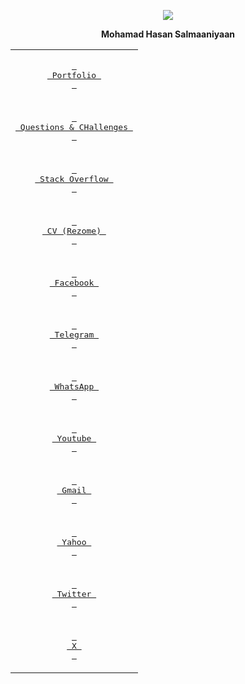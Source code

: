 <p align='center'>
 <img src="https://lh3.googleusercontent.com/a/ACg8ocKU6LTF-Ba4aBVlLdnogNVDczyhSwQZHi63tCOLbno2pvLR6fJB=s150-c-no">
</p>
  
<p align='center'>
  <strong>Mohamad Hasan Salmaaniyaan</strong>
</p>
<div align="center">
  <table>
   </tr>
    <tr>
<td colspan='2'>
            <p align='center'><a href="https://raw.githubusercontent.com/mohamadhasansalmaaniyaan72/Portfolio-Nemune-Kaar-haa-/refs/heads/main/Portfolio%20(Nemune%20Kaar%20haa).pdf"><kbd> <br> Portfolio <br> </kbd></a></p>
</td>
  </tr>
   
  <tr>
      <td colspan='2'>
            <p align='center'><a href="https://github.com/mohamadhasansalmaaniyaan72/Questions-CHallenges/issues"><kbd> <br> Questions & CHallenges <br> </kbd></a></p>
      </td>
  </tr>
  <tr>
      <td colspan='2'>
            <p align='center'><a href="https://stackoverflow.com/users/5234401/mohamad-hasan-salmaaniyaan"><kbd> <br> Stack Overflow <br> </kbd></a></p>
      </td>
  </tr>
    <tr>
      <td colspan='2'>
            <p align='center'><a href="https://cvbuilder.me/resume/fa/10638339-54f0-452f-9666-87ba49ff7dea"><kbd> <br> CV (Rezome) <br> </kbd></a></p>
      </td>
  </tr>

   
  <tr>
      <td colspan='2'>
            <p align='center'><a href="https://www.facebook.com/mohamad.hasan.salmaaniyaan"><kbd> <br> Facebook <br> </kbd></a></p>
      </td>
  </tr>
  
  <tr>
      <td colspan='2'>
            <p align='center'><a href="https://t.me/Mohamad_Hasan_Salmaaniyaan"><kbd> <br> Telegram <br> </kbd></a></p>
      </td>
  </tr>
  
  <tr>
      <td colspan='2'>
            <p align='center'><a href="https://wa.me/989130226121"><kbd> <br> WhatsApp <br> </kbd></a></p>
      </td>
  </tr>

  <tr>
      <td colspan='2'>
            <p align='center'><a href="https://www.youtube.com/@mohamadhasansalmaaniyaan"><kbd> <br> Youtube <br> </kbd></a></p>
      </td>
  </tr>

  
  
  <tr>
      <td colspan='2'>
            <p align='center'><a href="mailto:mh.salmanian@gmail.com"><kbd> <br> Gmail <br> </kbd></a></p>
      </td>
  </tr>
  
  <tr>
      <td colspan='2'>
            <p align='center'><a href="mailto:mh.salmanian@yahoo.com"><kbd> <br> Yahoo <br> </kbd></a></p>
      </td>
  </tr>
    <tr>
      <td colspan='2'>
        <p align='center'><a href="https://twitter.com/salmaaniyaan72"><kbd> <br> Twitter <br> </kbd></a></p>
      </td>
  </tr>
  
  <tr>
      <td colspan='2'>
            <p align='center'><a href="https://x.com/salmaaniyaan72"><kbd> <br> X <br> </kbd></a></p>
      </td>
  </tr>
  </table>
</div>

